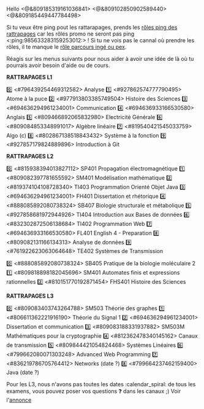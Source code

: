 Hello <@&809185319161036841> <@&809102850902589440> <@&809185449447784498>

Si tu veux être ping pout les rattarapages, prends les [rôles ping des rattrapages](https://discord.com/channels/694220883815956580/892340236175147029/893852934104825866) car les rôles promo ne seront pas ping <:ping:985633283159253012:> !
Si tu ne vois pas le cannal où prendre les rôles, il te manque le [rôle parcours ingé ou pex](https://discord.com/channels/694220883815956580/817741515564122143/895428636038012970).

Réagis sur les menus suivants pour nous aider à avoir une idée de là où tu pourrais avoir besoin d'aide ou de cours.

__**RATTRAPAGES L1**__

:zero: <#796439254469312582> Analyse
:one: <#927862574777790495> Atome à la puce
:two: <#977913803385749504> Histoire des Sciences
:three: <#694636294961234001> Communication
:four: <#694636933166530580> Anglais
:five: <#809466892065832980> Electricité Générale
:six: <#809084853348991017> Algèbre linéaire
:seven: <#819540421545033759> Algo (c)
:eight: <#802867138518843432> Système à la fonction
:nine: <#927857179824889896> Introduction à Git


__**RATTRAPAGES L2**__

:zero: <#815938394013827112> SP401 Propagation électromagnétique
:one: <#809082397781655592> SM401 Modélisation mathématique
:two: <#819374104108728340> TI403 Programmation Orienté Objet Java
:three: <#694636294961234001> FH401 Dissertation et rhétorique
:four: <#888085892080738324> SB407 Biologie structurale et métabolique
:five: <#927858681972944926> TI404 Introduction aux Bases de données
:six: <#832302872506138684> TI402 Programmation Web
:seven: <#694636933166530580> FL401 English 4 - Preparation
:eight: <#809082131166134313> Analyse de données
:nine: <#761922623063064648> TE402 Systèmes de Transmission



:zero: <#888085892080738324> SB405 Pratique de la biologie moléculaire 2
:one: <#809818898182045696> SM401 Automates finis et expressions rationnelles
:two: <#810151770192871454> FHS401 Histoire des Sciences



__**RATTRAPAGES L3**__

:zero: <#809083403743264788> SM503 Théorie des graphes
:one: <#806611362221916190> Théorie du Signal 1
:two: <#694636294961234001> Dissertation et communication
:three: <#809083188331937882> SM503M Mathématiques pour la cryptographie
:four: <#812362478340145162> Canaux de transmission
:five: <#809844421054824468> Systèmes Linéaires
:six: <#799662080071303248> Advanced Web Programming
:seven: <#836219786705764412> Networks (date ?)
:eight: <#799664237462159400> Java (date ?)




Pour les L3, nous n'avons pas toutes les dates :calendar_spiral:  de tous les examens, vous pouvez poser vos questions :question: dans les canaux ;)
Voir l'[annonce](https://discord.com/channels/694220883815956580/887751449625387089/985630204728864818)
